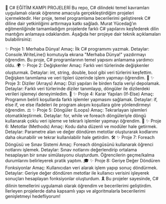 🚀 C# EĞİTİM KAMPI PROJELERİ
Bu repo, C# dilindeki temel kavramları uygulamalı olarak öğrenme amacıyla gerçekleştirdiğim projeleri içermektedir. Her proje, temel programlama becerilerimi geliştirerek C# diline dair yetkinliğimi arttırmaya katkı sağladı. Murat Yücedağ’ın eğitmenliğinde tamamladığım projelerde farklı C# yapılarını keşfederek dilin mantığını anlamaya odaklandım. Aşağıda her projeye dair teknik açıklamaları bulabilirsiniz:

✨ Proje 1: Merhaba Dünya!
Amaç: İlk C# programımı yazmak.
Detaylar: Console.WriteLine() komutuyla ekrana "Merhaba Dünya!" yazdırmayı öğrendim. Bu proje, C# programlarının temel yapısını anlamama yardımcı oldu. 🌍
✨ Proje 2: Değişkenler
Amaç: Farklı veri türlerinde değişkenler oluşturmak.
Detaylar: int, string, double, bool gibi veri türlerini keşfettim. Değişken tanımlama ve veri tipleri üzerinde işlem yapmayı öğrendim. 🔢
✨ Proje 3: Diziler (Arrays)
Amaç: Dizi yapıları ile birden fazla veriyi depolamak.
Detaylar: Farklı veri türlerinde diziler tanımlayıp, döngüler ile dizilerdeki verileri işlemeyi deneyimledim. 🧩
✨ Proje 4: Karar Yapıları (If-Else)
Amaç: Programın belirli koşullarda farklı işlemler yapmasını sağlamak.
Detaylar: if, else if, ve else ifadeleri ile program akışını koşullara göre yönlendirmeyi öğrendim. ⚖️
✨ Proje 5: Döngüler (Loops)
Amaç: Tekrarlayan işlemleri otomatikleştirmek.
Detaylar: for, while ve foreach döngüleriyle döngü kullanarak çoklu veri işleme ve tekrarlı işlemler yapmayı öğrendim. 🔄
✨ Proje 6: Metotlar (Methods)
Amaç: Kodu daha düzenli ve modüler hale getirmek.
Detaylar: Parametre alan ve değer döndüren metotlar oluşturarak kodlarımı daha okunabilir ve tekrar kullanılabilir hale getirdim. 🛠️
✨ Proje 7: Foreach Döngüsü ve Sınav Sistemi
Amaç: Foreach döngüsünü kullanarak öğrenci notlarını işlemek.
Detaylar: Sınav notlarını değerlendirip ortalama hesaplayan bir sınav simülasyonu oluşturdum. Öğrencilerin geçme/kalma durumlarını belirleyerek pratik yaptım. 🎓
✨ Proje 8: Geriye Değer Döndüren Fonksiyonlar
Amaç: Kullanıcıdan veri alarak işlem yapıp sonuç döndürmek.
Detaylar: Geriye değer döndüren metotlar ile kullanıcı verisini işleyerek sonuçları hesaplayan fonksiyonlar oluşturdum. 🎗️
Bu projeler sayesinde, C# dilinin temellerini uygulamalı olarak öğrendim ve becerilerimi geliştirdim. İlerleyen projelerde daha kapsamlı yapı ve algoritmalarla becerilerimi genişletmeyi hedefliyorum!

